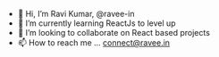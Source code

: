 - 👋 Hi, I’m Ravi Kumar, @ravee-in
- 🌱 I’m currently learning ReactJs to level up
- 💞️ I’m looking to collaborate on React based projects
- 📫 How to reach me ... connect@ravee.in 


